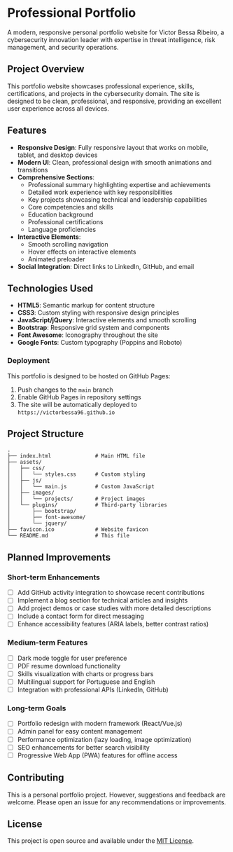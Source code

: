 # Professional Portfolio

A modern, responsive personal portfolio website for Victor Bessa Ribeiro, a cybersecurity innovation leader with expertise in threat intelligence, risk management, and security operations.

## Project Overview

This portfolio website showcases professional experience, skills, certifications, and projects in the cybersecurity domain. The site is designed to be clean, professional, and responsive, providing an excellent user experience across all devices.

## Features

- **Responsive Design**: Fully responsive layout that works on mobile, tablet, and desktop devices
- **Modern UI**: Clean, professional design with smooth animations and transitions
- **Comprehensive Sections**:
  - Professional summary highlighting expertise and achievements
  - Detailed work experience with key responsibilities
  - Key projects showcasing technical and leadership capabilities
  - Core competencies and skills
  - Education background
  - Professional certifications
  - Language proficiencies
- **Interactive Elements**:
  - Smooth scrolling navigation
  - Hover effects on interactive elements
  - Animated preloader
- **Social Integration**: Direct links to LinkedIn, GitHub, and email

## Technologies Used

- **HTML5**: Semantic markup for content structure
- **CSS3**: Custom styling with responsive design principles
- **JavaScript/jQuery**: Interactive elements and smooth scrolling
- **Bootstrap**: Responsive grid system and components
- **Font Awesome**: Iconography throughout the site
- **Google Fonts**: Custom typography (Poppins and Roboto)

### Deployment

This portfolio is designed to be hosted on GitHub Pages:
1. Push changes to the `main` branch
2. Enable GitHub Pages in repository settings
3. The site will be automatically deployed to `https://victorbessa96.github.io`

## Project Structure

```
.
├── index.html              # Main HTML file
├── assets/
│   ├── css/
│   │   └── styles.css      # Custom styling
│   ├── js/
│   │   └── main.js         # Custom JavaScript
│   ├── images/
│   │   └── projects/       # Project images
│   └── plugins/            # Third-party libraries
│       ├── bootstrap/
│       ├── font-awesome/
│       └── jquery/
├── favicon.ico             # Website favicon
└── README.md               # This file
```

## Planned Improvements

### Short-term Enhancements
- [ ] Add GitHub activity integration to showcase recent contributions
- [ ] Implement a blog section for technical articles and insights
- [ ] Add project demos or case studies with more detailed descriptions
- [ ] Include a contact form for direct messaging
- [ ] Enhance accessibility features (ARIA labels, better contrast ratios)

### Medium-term Features
- [ ] Dark mode toggle for user preference
- [ ] PDF resume download functionality
- [ ] Skills visualization with charts or progress bars
- [ ] Multilingual support for Portuguese and English
- [ ] Integration with professional APIs (LinkedIn, GitHub)

### Long-term Goals
- [ ] Portfolio redesign with modern framework (React/Vue.js)
- [ ] Admin panel for easy content management
- [ ] Performance optimization (lazy loading, image optimization)
- [ ] SEO enhancements for better search visibility
- [ ] Progressive Web App (PWA) features for offline access

## Contributing

This is a personal portfolio project. However, suggestions and feedback are welcome. Please open an issue for any recommendations or improvements.

## License

This project is open source and available under the [MIT License](LICENSE).
